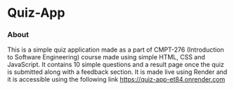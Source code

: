 # Quiz-App

### About
This is a simple quiz application made as a part of CMPT-276 (Introduction to Software Engineering) course made using simple HTML, CSS and JavaScript. It contains 10 simple questions and a result page once the quiz is submitted along with a feedback section. 
It is made live using Render and it is accessible using the following link
https://quiz-app-et84.onrender.com
